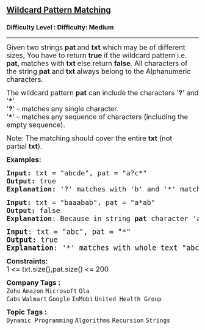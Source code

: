 <h2><a href="https://www.geeksforgeeks.org/problems/wildcard-pattern-matching/1?page=2&company=Zoho&sortBy=submissions">Wildcard Pattern Matching</a></h2><h3>Difficulty Level : Difficulty: Medium</h3><hr><div class="problems_problem_content__Xm_eO"><p><span style="font-size: 18px;">Given two strings</span><span style="font-size: 18px;">&nbsp;</span><strong style="font-size: 18px;">pat&nbsp;</strong><span style="font-size: 18px;">and&nbsp;</span><strong style="font-size: 18px;">txt</strong><span style="font-size: 18px;"> which may be of different sizes, You have to return <strong>true</strong> if the wildcard pattern i.e. <strong>pat,&nbsp;</strong>matches&nbsp;with&nbsp;<strong>txt</strong> else return <strong>false</strong>. All characters of the string&nbsp;<strong>pat</strong> and <strong>txt</strong> always belong to the Alphanumeric characters</span><span style="font-size: 18px;">.</span></p>
<p><span style="font-size: 18px;">The wildcard pattern&nbsp;<strong>pat</strong>&nbsp;can include the characters '<strong>?</strong>' and '<strong>*</strong>'.<br>'<strong>?</strong>' – matches any single character.<br>'<strong>*</strong>' – matches any sequence of characters (including the empty sequence).</span></p>
<p><span style="font-size: 18px;">Note:<strong>&nbsp;</strong>The matching should cover the entire&nbsp;<strong>txt</strong>&nbsp;(not partial&nbsp;<strong>txt</strong>).</span></p>
<p><span style="font-size: 18px;"><strong>Examples:</strong></span></p>
<pre><span style="font-size: 18px;"><strong>Input:</strong> txt = "abcde", pat = "a?c*"
<strong>Output:</strong> true
<strong>Explanation: </strong>'?' matches with 'b' and '*' matches with "de".
</span></pre>
<pre><span style="font-size: 18px;"><strong>Input:</strong> txt = "baaabab", pat = "a*ab"
<strong>Output:</strong> false
<strong>Explanation</strong>: Because in string <strong>pat</strong> character 'a' at first position, <strong>pat</strong> and <strong>txt</strong> can't be matched.</span></pre>
<pre><span style="font-size: 14pt;"><strong>Input</strong>: txt = "abc", pat = "*"
<strong>Output:</strong> true
<strong>Explanation</strong>: '*' matches with whole text "abc".</span></pre>
<p><span style="font-size: 18px;"><strong>Constraints:</strong><br>1 &lt;= txt.size(),pat.size() &lt;= 200</span></p></div><p><span style=font-size:18px><strong>Company Tags : </strong><br><code>Zoho</code>&nbsp;<code>Amazon</code>&nbsp;<code>Microsoft</code>&nbsp;<code>Ola Cabs</code>&nbsp;<code>Walmart</code>&nbsp;<code>Google</code>&nbsp;<code>InMobi</code>&nbsp;<code>United Health Group</code>&nbsp;<br><p><span style=font-size:18px><strong>Topic Tags : </strong><br><code>Dynamic Programming</code>&nbsp;<code>Algorithms</code>&nbsp;<code>Recursion</code>&nbsp;<code>Strings</code>&nbsp;
